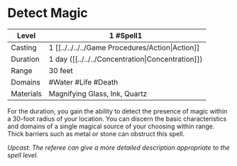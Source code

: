 # Detect Magic

| Level     | 1 #Spell1                                         |
| --------- | ------------------------------------------------- |
| Casting   | 1 [[../../../../Game Procedures/Action\|Action]]  |
| Duration  | 1 day ([[../../../Concentration\|Concentration]]) |
| Range     | 30 feet                                           |
| Domains   | #Water #Life #Death                               |
| Materials | Magnifying Glass, Ink, Quartz                     |

For the duration, you gain the ability to detect the presence of magic within a 30-foot radius of your location. You can discern the basic characteristics and domains of a single magical source of your choosing within range. Thick barriers such as metal or stone can obstruct this spell.

*Upcast: The referee can give a more detailed description appropriate to the spell level.*